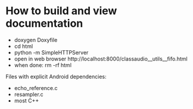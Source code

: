 # How to build and view documentation

* doxygen Doxyfile
* cd html
* python -m SimpleHTTPServer
* open in web browser
  http://localhost:8000/classaudio__utils__fifo.html
* when done: rm -rf html

Files with explicit Android dependencies:
 * echo\_reference.c
 * resampler.c
 * most C++
